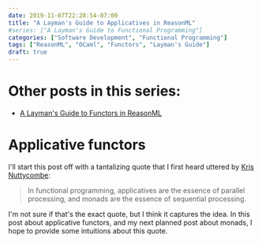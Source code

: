 ```yaml
--- 
date: 2019-11-07T22:28:54-07:00
title: "A Layman's Guide to Applicatives in ReasonML"
#series: ["A Layman's Guide to Functional Programming"]
categories: ["Software Development", "Functional Programming"]
tags: ["ReasonML", "OCaml", "Functors", "Layman's Guide"]
draft: true
---
```


# Other posts in this series:

- [A Layman's Guide to Functors in ReasonML](2019-11-01-a-laymans-guide-to-functors-in-reasonml)

# Applicative functors

I'll start this post off with a tantalizing quote that I first heard uttered 
by [Kris Nuttycombe](https://twitter.com/nuttycom):

> In functional programming, applicatives are the essence of parallel
processing, and monads are the essence of sequential processing.

I'm not sure if that's the exact quote, but I think it captures the idea. In
this post about applicative functors, and my next planned post about monads,
I hope to provide some intuitions about this quote.